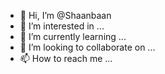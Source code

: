 - 👋 Hi, I’m @Shaanbaan
- 👀 I’m interested in ...
- 🌱 I’m currently learning ...
- 💞️ I’m looking to collaborate on ...
- 📫 How to reach me ...

<!---
Shaanbaan/Shaanbaan is a ✨ special ✨ repository because its `README.md` (this file) appears on your GitHub profile.
You can click the Preview link to take a look at your changes.
--->
